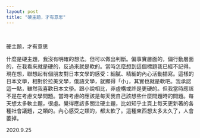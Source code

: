 ```yaml
---
layout: post
title: "硬主題，才有意思"
---
```


  
&nbsp;
&nbsp;


硬主題，才有意思

什麼是硬主題，我沒有明確的想法。但可以做出判斷。偏事實層面的，偏行動層面的，在我看來就是硬的，反過來就是軟的。當時怎麼想到這個標題我已經不記得。現在想，聯想起有個朋友對日本文學的感受：細膩、精細的內心活動描寫。這樣的日本文學，相對於拉美文學，俄語文學，就顯得「小」，其實也就是軟吧。我承認這一點，雖然我喜歡日本文學。跟小說相比，非虛構或許是更硬的。但我當時應該不是在考慮文學問題。當時考慮的應該是每天我自己該想些什麼問題時的問題。每天想太多軟主題，很虛。覺得應該多關注硬主題，比如知乎主頁上每天更新著的各種社會議題，之類的。內心感受之類的，都太軟了。這種東西想太多太久了，人會萎掉。

2020.9.25